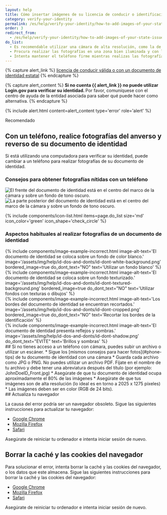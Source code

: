 ```yaml
---
layout: help
title: Cómo insertar imágenes de su licencia de conducir o identificación estatal
category: verify-your-identity
permalink: /es/help/verify-your-identity/how-to-add-images-of-your-state-issued-id/
order: 3
redirect_from:
  - /es/help/verify-your-identity/how-to-add-images-of-your-state-issued-id/
do_list: 
  - Es recomendable utilizar una cámara de alta resolución, como la de un smartphone o una tableta. Es probable que la cámara web de tu computadora no pueda obtener fotografías nítidas.
  - Procura realizar las fotografías en una zona bien iluminada y con luz indirecta.
  - Intenta mantener el teléfono firme mientras realizas las fotografías. Puede ser útil apoyar los brazos sobre una mesa para mantener la estabilidad.
---
```


{% capture alert_link %}
  <a href="/es/help/verify-your-identity/accepted-state-issued-identification/">licencia de conducir válida o con un documento de identidad estatal</a>
{% endcapture %}

{% capture alert_content %}
  <strong>
    Si no cuenta {{ alert_link }} no puede utilizar Login.gov para verificar su identidad.
  </strong>
  Por favor, comuníquese con el centro de ayuda de la entidad asociada para saber qué puede hacer como alternativa.
{% endcapture %}

{%
  include alert.html
  content=alert_content
  type='error'
  role='alert'
%}

<div class="margin-top-5">
  <span class="usa-tag usa-tag--informative">Recomendado</span>
</div>

<div class="margin-top-2">
  <h2 id="phone-tips" class="margin-0">
      Con un teléfono, realice fotografías del anverso y reverso de su documento de identidad
  </h2>
</div>

Si está utilizando una computadora para verificar su identidad, puede cambiar a un teléfono para realizar fotografías de su documento de identidad.

### Consejos para obtener fotografías nítidas con un teléfono

<div class="grid-row grid-gap">
  <div class="tablet:grid-col">
    <img alt="El frente del documento de identidad está en el centro del marco de la cámara y sobre un fondo de tono oscuro." src="{{ site.baseurl }}/assets/img/help/id-dos-and-donts/id-do-front.png" />
  </div>
  <div class="tablet:grid-col">
    <img alt="La parte posterior del documento de identidad está en el centro del marco de la cámara y sobre un fondo de tono oscuro." src="{{ site.baseurl }}/assets/img/help/id-dos-and-donts/id-do-back.png" />
  </div>
</div>

{%
  include components/icon-list.html
  items=page.do_list
  size='md'
  icon_color='green'
  icon_shape='check_circle'
%}

### Aspectos habituales al realizar fotografías de un documento de identidad

<div class="grid-row grid-gap margin-bottom-6">
  <div class="tablet:grid-col">
    {%
      include components/image-example-incorrect.html
      image-alt-text='El documento de identidad se coloca sobre un fondo de color blanco.'
      image='/assets/img/help/id-dos-and-donts/id-dont-white-background.png'
      bordered_image=true
      do_dont_text="NO"
      text='Utilizar un fondo blanco'
    %}
  </div>
  <div class="tablet:grid-col">
    {%
      include components/image-example-incorrect.html
      image-alt-text='El documento de identidad se coloca sobre un fondo texturizado.'
      image='/assets/img/help/id-dos-and-donts/id-dont-textured-background.png'
      bordered_image=true
      do_dont_text="NO"
      text='Utilizar fondos con texturas o dibujos'
    %}
  </div>
</div>
<div class="grid-row grid-gap">
  <div class="tablet:grid-col">
    {%
      include components/image-example-incorrect.html
      image-alt-text='Los bordes del documento de identidad se encuentran recortados.'
      image='/assets/img/help/id-dos-and-donts/id-dont-cropped.png'
      bordered_image=true
      do_dont_text="NO"
      text='Recortar los bordes de la identificación'
    %}
  </div>
  <div class="tablet:grid-col">
    {%
      include components/image-example-incorrect.html
      image-alt-text='El documento de identidad presenta reflejos y sombras.'
      image='/assets/img/help/id-dos-and-donts/id-dont-shadow.png'
      do_dont_text="EVITE"
      text='Brillos y sombras'
    %}
  </div>
</div>

<div class="page-content__horizontal-rule"></div>
## Si no tienes acceso a un teléfono con cámara, puedes subir un archivo o utilizar un escáner.
* Sigue los [mismos consejos para hacer fotos](#phone-tips) de tu documento de identidad con una cámara
* Guarda cada archivo como JPG o PNG. No puedes utilizar un archivo PDF. Fíjate en el nombre de tu archivo y debe tener una abreviatura después del título (por ejemplo: JohnDoeID_Front.jpg)
* Asegúrate de que tu documento de identidad ocupa aproximadamente el 80% de las imágenes
* Asegúrate de que tus imágenes son de alta resolución (lo ideal es en torno a 2025 x 1275 píxeles)
* Las imágenes deben ser en color (RGB de 24 bits).

<div class="page-content__horizontal-rule"></div>
## Actualiza tu navegador

La causa del error podría ser un navegador obsoleto. Sigue las siguientes instrucciones para actualizar tu navegador:

* [Google Chrome](https://support.google.com/chrome/answer/95414?co=GENIE.Platform%3DDesktop&hl=es)
* [Mozilla Firefox](https://support.mozilla.org/es/kb/actualizar-firefox-la-ultima-version?redirectslug=update-firefox-latest-version)
* [Safari](https://support.apple.com/es-mx/HT204416)

Asegúrate de reiniciar tu ordenador e intenta iniciar sesión de nuevo.

## Borrar la caché y las cookies del navegador

Para solucionar el error, intenta borrar la caché y las cookies del navegador, o los datos que este almacena. Sigue las siguientes instrucciones para borrar la caché y las cookies del navegador:

* [Google Chrome](https://support.google.com/accounts/answer/32050?co=GENIE.Platform%3DDesktop&hl=es-419)
* [Mozilla Firefox](https://support.mozilla.org/es/kb/limpia-la-cache-y-elimina-los-archivos-temporales-)
* [Safari](https://support.apple.com/es-mx/HT201265)

Asegúrate de reiniciar tu ordenador e intenta iniciar sesión de nuevo.
